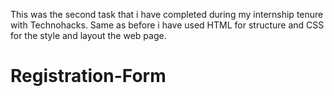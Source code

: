This was the second task that i have completed during my internship tenure with Technohacks.
Same as before i have used HTML for structure and CSS for the style and layout the web page.
# Registration-Form

